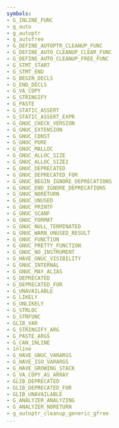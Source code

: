 ```yaml
---
symbols:
- G_INLINE_FUNC
- g_auto
- g_autoptr
- g_autofree
- G_DEFINE_AUTOPTR_CLEANUP_FUNC
- G_DEFINE_AUTO_CLEANUP_CLEAR_FUNC
- G_DEFINE_AUTO_CLEANUP_FREE_FUNC
- G_STMT_START
- G_STMT_END
- G_BEGIN_DECLS
- G_END_DECLS
- G_VA_COPY
- G_STRINGIFY
- G_PASTE
- G_STATIC_ASSERT
- G_STATIC_ASSERT_EXPR
- G_GNUC_CHECK_VERSION
- G_GNUC_EXTENSION
- G_GNUC_CONST
- G_GNUC_PURE
- G_GNUC_MALLOC
- G_GNUC_ALLOC_SIZE
- G_GNUC_ALLOC_SIZE2
- G_GNUC_DEPRECATED
- G_GNUC_DEPRECATED_FOR
- G_GNUC_BEGIN_IGNORE_DEPRECATIONS
- G_GNUC_END_IGNORE_DEPRECATIONS
- G_GNUC_NORETURN
- G_GNUC_UNUSED
- G_GNUC_PRINTF
- G_GNUC_SCANF
- G_GNUC_FORMAT
- G_GNUC_NULL_TERMINATED
- G_GNUC_WARN_UNUSED_RESULT
- G_GNUC_FUNCTION
- G_GNUC_PRETTY_FUNCTION
- G_GNUC_NO_INSTRUMENT
- G_HAVE_GNUC_VISIBILITY
- G_GNUC_INTERNAL
- G_GNUC_MAY_ALIAS
- G_DEPRECATED
- G_DEPRECATED_FOR
- G_UNAVAILABLE
- G_LIKELY
- G_UNLIKELY
- G_STRLOC
- G_STRFUNC
- GLIB_VAR
- G_STRINGIFY_ARG
- G_PASTE_ARGS
- G_CAN_INLINE
- inline
- G_HAVE_GNUC_VARARGS
- G_HAVE_ISO_VARARGS
- G_HAVE_GROWING_STACK
- G_VA_COPY_AS_ARRAY
- GLIB_DEPRECATED
- GLIB_DEPRECATED_FOR
- GLIB_UNAVAILABLE
- G_ANALYZER_ANALYZING
- G_ANALYZER_NORETURN
- g_autoptr_cleanup_generic_gfree
...
```


